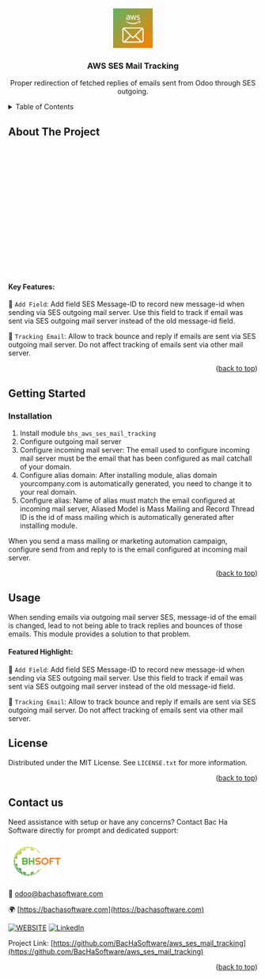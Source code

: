 
<a name="readme-top"></a>

<!-- PROJECT DETAILS -->
<br />
<div align="center">
  <a href="https://github.com/BacHaSoftware/aws_ses_mail_tracking">
    <img src="/bhs_aws_ses_mail_tracking/static/description/icon.png" alt="Logo" width="80" height="80">
  </a>

  <h3 align="center">AWS SES Mail Tracking</h3>

  <p align="center">
    Proper redirection of fetched replies of emails sent from Odoo through SES outgoing.
  </p>
</div>



<!-- TABLE OF CONTENTS -->
<details>
  <summary>Table of Contents</summary>
  <ol>
    <li>
      <a href="#about-the-project">About The Project</a>
    </li>
    <li>
      <a href="#getting-started">Getting Started</a>
      <ul>
        <li><a href="#prerequisites">Prerequisites</a></li>
        <li><a href="#installation">Installation</a></li>
      </ul>
    </li>
    <li><a href="#usage">Usage</a></li>
    <li><a href="#license">License</a></li>
    <li><a href="#contact-us">Contact us</a></li>
  </ol>
</details>



<!-- ABOUT THE PROJECT -->
## About The Project

<div align="left">
  <a href="https://github.com/BacHaSoftware/aws_ses_mail_tracking">
    <img src="/bhs_aws_ses_mail_tracking/static/description/banner.gif" alt="Setting">
  </a>
</div>

#### Key Features:

🌟 <code>Add Field</code>: Add field SES Message-ID to record new message-id when sending via SES outgoing mail server. Use this field to track if email was sent via SES outgoing mail server instead of the old message-id field.

🌟 <code>Tracking Email</code>: Allow to track bounce and reply if emails are sent via SES outgoing mail server. Do not affect tracking of emails sent via other mail server.

<p align="right">(<a href="#readme-top">back to top</a>)</p>


<!-- GETTING STARTED -->
## Getting Started

<!-- PREREQUISTES  
### Prerequisites

This module needs the Python library <code>slackclient</code>, <code>html-slacker</code>, otherwise it cannot be installed and used. Install them through the command
  ```sh
  sudo pip3 install slackclient
  sudo pip3 install html-slacker
  ```
 -->
### Installation

1. Install module  <code>bhs_aws_ses_mail_tracking</code>
2. Configure outgoing mail server
3. Configure incoming mail server: The email used to configure incoming mail server must be the email that has been configured as mail catchall of your domain.
4. Configure alias domain: After installing module, alias domain yourcompany.com is automatically generated, you need to change it to your real domain.
5. Configure alias: Name of alias must match the email configured at incoming mail server, Aliased Model is Mass Mailing and Record Thread ID is the id of mass mailing which is automatically generated after installing module.

When you send a mass mailing or marketing automation campaign, configure send from and reply to is the email configured at incoming mail server.

<p align="right">(<a href="#readme-top">back to top</a>)</p>

<!-- USAGE EXAMPLES -->
## Usage

When sending emails via outgoing mail server SES, message-id of the email is changed, lead to not being able to track replies and bounces of those emails. This module provides a solution to that problem.


#### Featured Highlight:

🌟 <code>Add Field</code>: Add field SES Message-ID to record new message-id when sending via SES outgoing mail server. Use this field to track if email was sent via SES outgoing mail server instead of the old message-id field.

🌟 <code>Tracking Email</code>: Allow to track bounce and reply if emails are sent via SES outgoing mail server. Do not affect tracking of emails sent via other mail server.


<!-- LICENSE -->
## License

Distributed under the MIT License. See `LICENSE.txt` for more information.

<p align="right">(<a href="#readme-top">back to top</a>)</p>



<!-- CONTACT US-->
## Contact us
Need assistance with setup or have any concerns? Contact Bac Ha Software directly for prompt and dedicated support:
<div align="left">
  <a href="https://github.com/BacHaSoftware">
    <img src="/bhs_aws_ses_mail_tracking/static/description/imgs/logo.png" alt="Logo" height="80">
  </a>
</div>

📨 odoo@bachasoftware.com

🌍 [https://bachasoftware.com](https://bachasoftware.com)

[![WEBSITE][website-shield]][website-url] [![LinkedIn][linkedin-shield]][linkedin-url]

Project Link: [https://github.com/BacHaSoftware/aws_ses_mail_tracking](https://github.com/BacHaSoftware/aws_ses_mail_tracking)


<p align="right">(<a href="#readme-top">back to top</a>)</p>



<!-- MARKDOWN LINKS & IMAGES -->
<!-- https://www.markdownguide.org/basic-syntax/#reference-style-links -->
[license-url]: https://github.com/BacHaSoftware/aws_ses_mail_tracking/blob/17.0/LICENSE.txt
[linkedin-shield]: https://img.shields.io/badge/-LinkedIn-black.svg?style=for-the-badge&logo=linkedin&colorB=555
[linkedin-url]: https://www.linkedin.com/company/bac-ha-software
[website-shield]: https://img.shields.io/badge/-website-black.svg?style=for-the-badge&logo=website&colorB=555
[website-url]: https://bachasoftware.com